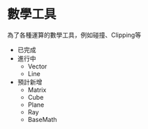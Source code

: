 # 數學工具
為了各種運算的數學工具，例如碰撞、Clipping等
* 已完成
* 進行中
  * Vector
  * Line
* 預計新增
  * Matrix
  * Cube
  * Plane
  * Ray
  * BaseMath
 
